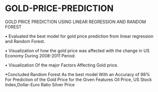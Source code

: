 # GOLD-PRICE-PREDICTION



GOLD PRICE PREDICTION USING LINEAR REGRESSION AND RANDOM
FOREST

• Evaluated the best model for gold price prediction from linear regression and
Random
Forest.

• Visualization of how the gold price was affected with the change in US Economy
During 2008-2011 Period.

• Visualization Of the major Factors Affecting Gold price.

•Concluded Random Forest As the best model With an Accuracy of 98% For
Prediction of
the Gold Price for the Given Features Oil Price, US Stock Index,Dollar-Euro Ratio
Silver Price

